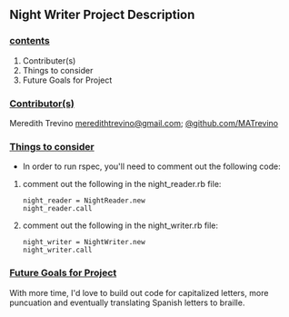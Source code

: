 ## Night Writer Project Description


### <u> contents </u>
1. Contributer(s)
2. Things to consider
3. Future Goals for Project

### <u> Contributor(s)</u>
Meredith Trevino  <meredithtrevino@gmail.com>; [@github.com/MATrevino](@github.com/MATrevino>)

### <u> Things to consider</u>
* In order to run rspec, you'll need to comment out the following code:
1. comment out the following in the night_reader.rb file:
    ```
    night_reader = NightReader.new
    night_reader.call
    ```
2. comment out the following in the night_writer.rb file:
    ```
    night_writer = NightWriter.new
    night_writer.call
    ```


### <u> Future Goals for Project</u>
With more time, I'd love to build out code for capitalized letters, more puncuation and eventually translating Spanish letters to braille.